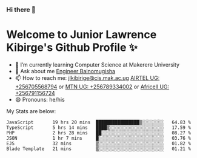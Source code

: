 ### Hi there 👋 
# Welcome to Junior Lawrence Kibirge's Github Profile ✨
 
<!--
**juniorkibirige/juniorkibirige** is a ✨ _special_ ✨ repository because its `README.md` (this file) appears on your GitHub profile.

Here are some ideas to get you started:

- 🔭 I’m currently working on ...
- 🌱 I’m currently learning ...
- 👯 I’m looking to collaborate on ...
- 🤔 I’m looking for help with ...
- 💬 Ask me about ...
- 📫 How to reach me: ...
- 😄 Pronouns: ...
- ⚡ Fun fact: ...
-->
- 🌱 I’m currently learning Computer Science at Makerere University
- 💬 Ask about me [Engineer Bainomugisha](mailto:baino@mak.ac.ug)
- 📫 How to reach me: [jlkibirige@cis.mak.ac.ug](mailto:jlkibirige@cis.mak.ac.ug) [AIRTEL UG: +256705568794](tel:+256705568794) or [MTN UG: +256789334002](tel:+256789334002) or [Africell UG: +256791156724](tel:+256791156724)
- 😄 Pronouns: he/his

My Stats are below:

<!--START_SECTION:waka-->

```text
JavaScript       19 hrs 20 mins  ████████████████▒░░░░░░░░   64.83 %
TypeScript       5 hrs 14 mins   ████▒░░░░░░░░░░░░░░░░░░░░   17.59 %
PHP              2 hrs 28 mins   ██░░░░░░░░░░░░░░░░░░░░░░░   08.27 %
JSON             1 hr 7 mins     █░░░░░░░░░░░░░░░░░░░░░░░░   03.76 %
EJS              32 mins         ▒░░░░░░░░░░░░░░░░░░░░░░░░   01.82 %
Blade Template   21 mins         ▒░░░░░░░░░░░░░░░░░░░░░░░░   01.21 %
```

<!--END_SECTION:waka-->
